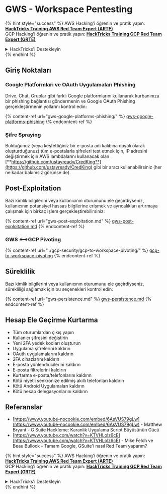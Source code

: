 # GWS - Workspace Pentesting

{% hint style="success" %}
AWS Hacking'i öğrenin ve pratik yapın:<img src="../../.gitbook/assets/image (1).png" alt="" data-size="line">[**HackTricks Training AWS Red Team Expert (ARTE)**](https://training.hacktricks.xyz/courses/arte)<img src="../../.gitbook/assets/image (1).png" alt="" data-size="line">\
GCP Hacking'i öğrenin ve pratik yapın: <img src="../../.gitbook/assets/image (2).png" alt="" data-size="line">[**HackTricks Training GCP Red Team Expert (GRTE)**<img src="../../.gitbook/assets/image (2).png" alt="" data-size="line">](https://training.hacktricks.xyz/courses/grte)

<details>

<summary>HackTricks'i Destekleyin</summary>

* [**abonelik planlarını**](https://github.com/sponsors/carlospolop) kontrol edin!
* **💬 [**Discord grubuna**](https://discord.gg/hRep4RUj7f) veya [**telegram grubuna**](https://t.me/peass) katılın ya da **Twitter**'da **bizi takip edin** 🐦 [**@hacktricks\_live**](https://twitter.com/hacktricks\_live)**.**
* **Hacking ipuçlarını paylaşmak için** [**HackTricks**](https://github.com/carlospolop/hacktricks) ve [**HackTricks Cloud**](https://github.com/carlospolop/hacktricks-cloud) github reposuna PR gönderin.

</details>
{% endhint %}

## Giriş Noktaları

### Google Platformları ve OAuth Uygulamaları Phishing

Drive, Chat, Gruplar gibi farklı Google platformlarını kullanarak kurbanınıza bir phishing bağlantısı göndermenin ve Google OAuth Phishing gerçekleştirmenin yollarını kontrol edin:

{% content-ref url="gws-google-platforms-phishing/" %}
[gws-google-platforms-phishing](gws-google-platforms-phishing/)
{% endcontent-ref %}

### Şifre Spraying

Bulduğunuz (veya keşfettiğiniz bir e-posta adı kalıbına dayalı olarak oluşturduğunuz) tüm e-postalarla şifreleri test etmek için, IP adresini değiştirmek için AWS lambdalarını kullanacak olan [**https://github.com/ustayready/CredKing**](https://github.com/ustayready/CredKing) gibi bir aracı kullanabilirsiniz (her ne kadar bakımsız görünse de).

## Post-Exploitation

Bazı kimlik bilgilerini veya kullanıcının oturumunu ele geçirdiyseniz, kullanıcının potansiyel hassas bilgilerine erişmek ve ayrıcalıkları artırmaya çalışmak için birkaç işlem gerçekleştirebilirsiniz:

{% content-ref url="gws-post-exploitation.md" %}
[gws-post-exploitation.md](gws-post-exploitation.md)
{% endcontent-ref %}

### GWS <-->GCP Pivoting

{% content-ref url="../gcp-security/gcp-to-workspace-pivoting/" %}
[gcp-to-workspace-pivoting](../gcp-security/gcp-to-workspace-pivoting/)
{% endcontent-ref %}

## Süreklilik

Bazı kimlik bilgilerini veya kullanıcının oturumunu ele geçirdiyseniz, sürekliliği sağlamak için bu seçenekleri kontrol edin:

{% content-ref url="gws-persistence.md" %}
[gws-persistence.md](gws-persistence.md)
{% endcontent-ref %}

## Hesap Ele Geçirme Kurtarma

* Tüm oturumlardan çıkış yapın
* Kullanıcı şifresini değiştirin
* Yeni 2FA yedek kodları oluşturun
* Uygulama şifrelerini kaldırın
* OAuth uygulamalarını kaldırın
* 2FA cihazlarını kaldırın
* E-posta yönlendiricilerini kaldırın
* E-posta filtrelerini kaldırın
* Kurtarma e-posta/telefonlarını kaldırın
* Kötü niyetli senkronize edilmiş akıllı telefonları kaldırın
* Kötü Android Uygulamaları kaldırın
* Kötü hesap delegasyonlarını kaldırın

## Referanslar

* [https://www.youtube-nocookie.com/embed/6AsVUS79gLw](https://www.youtube-nocookie.com/embed/6AsVUS79gLw) - Matthew Bryant - G Suite Hackleme: Karanlık Uygulama Script Büyüsünün Gücü
* [https://www.youtube.com/watch?v=KTVHLolz6cE](https://www.youtube.com/watch?v=KTVHLolz6cE) - Mike Felch ve Beau Bullock - Tamam Google, GSuite'i nasıl Red Team yaparım?

{% hint style="success" %}
AWS Hacking'i öğrenin ve pratik yapın:<img src="../../.gitbook/assets/image (1).png" alt="" data-size="line">[**HackTricks Training AWS Red Team Expert (ARTE)**](https://training.hacktricks.xyz/courses/arte)<img src="../../.gitbook/assets/image (1).png" alt="" data-size="line">\
GCP Hacking'i öğrenin ve pratik yapın: <img src="../../.gitbook/assets/image (2).png" alt="" data-size="line">[**HackTricks Training GCP Red Team Expert (GRTE)**<img src="../../.gitbook/assets/image (2).png" alt="" data-size="line">](https://training.hacktricks.xyz/courses/grte)

<details>

<summary>HackTricks'i Destekleyin</summary>

* [**abonelik planlarını**](https://github.com/sponsors/carlospolop) kontrol edin!
* **💬 [**Discord grubuna**](https://discord.gg/hRep4RUj7f) veya [**telegram grubuna**](https://t.me/peass) katılın ya da **Twitter**'da **bizi takip edin** 🐦 [**@hacktricks\_live**](https://twitter.com/hacktricks\_live)**.**
* **Hacking ipuçlarını paylaşmak için** [**HackTricks**](https://github.com/carlospolop/hacktricks) ve [**HackTricks Cloud**](https://github.com/carlospolop/hacktricks-cloud) github reposuna PR gönderin.

</details>
{% endhint %}
